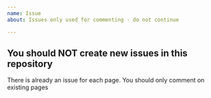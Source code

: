 ```yaml
---
name: Issue
about: Issues only used for commenting - do not continue

---
```


## You should NOT create new issues in this repository

There is already an issue for each page. You should only comment on existing pages